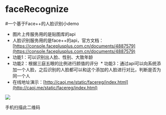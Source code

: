 # faceRecognize
#一个基于Face++的人脸识别小demo
  * 图片上传服务用的是贴图库的api
  * 人脸识别服务用的是face++的api，官方文档：[https://console.faceplusplus.com.cn/documents/4887579](https://console.faceplusplus.com.cn/documents/4887579)
  * 功能1：可以识别出人脸、性别、大致年龄
  * 功能2：根据三庭五眼的比例进行颜值的评分
  * 功能3：通过api可以向系统添加一个人脸，之后识别的人脸都可以和这个添加的人脸进行对比，判断是否为同一个人
  * 在线地址演示：[http://caoj.me/static/facereg/index.html](http://caoj.me/static/facereg/index.html)
  
 ![](http://cdn-qiniu.qiniudn.com/86b5d519.png)

 手机扫描此二维码
